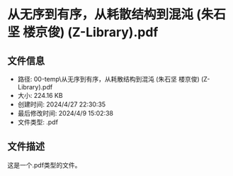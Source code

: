 ﻿# 从无序到有序，从耗散结构到混沌 (朱石坚 楼京俊) (Z-Library).pdf

## 文件信息
- 路径: 00-temp\从无序到有序，从耗散结构到混沌 (朱石坚 楼京俊) (Z-Library).pdf
- 大小: 224.16 KB
- 创建时间: 2024/4/27 22:30:35
- 最后修改时间: 2024/4/9 15:02:38
- 文件类型: .pdf

## 文件描述
这是一个.pdf类型的文件。

